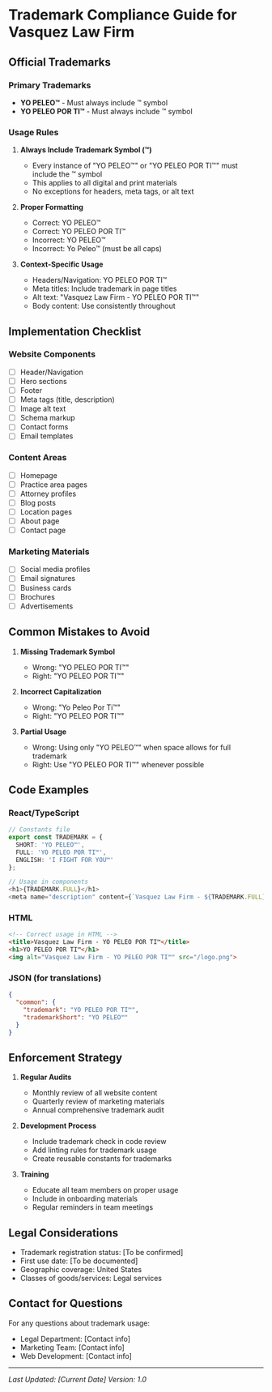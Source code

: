 # Trademark Compliance Guide for Vasquez Law Firm

## Official Trademarks

### Primary Trademarks
- **YO PELEO™** - Must always include ™ symbol
- **YO PELEO POR TI™** - Must always include ™ symbol

### Usage Rules

1. **Always Include Trademark Symbol (™)**
   - Every instance of "YO PELEO™" or "YO PELEO POR TI™" must include the ™ symbol
   - This applies to all digital and print materials
   - No exceptions for headers, meta tags, or alt text

2. **Proper Formatting**
   - Correct: YO PELEO™
   - Correct: YO PELEO POR TI™
   - Incorrect: YO PELEO™
   - Incorrect: Yo Peleo™ (must be all caps)

3. **Context-Specific Usage**
   - Headers/Navigation: YO PELEO POR TI™
   - Meta titles: Include trademark in page titles
   - Alt text: "Vasquez Law Firm - YO PELEO POR TI™"
   - Body content: Use consistently throughout

## Implementation Checklist

### Website Components
- [ ] Header/Navigation
- [ ] Hero sections
- [ ] Footer
- [ ] Meta tags (title, description)
- [ ] Image alt text
- [ ] Schema markup
- [ ] Contact forms
- [ ] Email templates

### Content Areas
- [ ] Homepage
- [ ] Practice area pages
- [ ] Attorney profiles
- [ ] Blog posts
- [ ] Location pages
- [ ] About page
- [ ] Contact page

### Marketing Materials
- [ ] Social media profiles
- [ ] Email signatures
- [ ] Business cards
- [ ] Brochures
- [ ] Advertisements

## Common Mistakes to Avoid

1. **Missing Trademark Symbol**
   - Wrong: "YO PELEO POR TI™"
   - Right: "YO PELEO POR TI™"

2. **Incorrect Capitalization**
   - Wrong: "Yo Peleo Por Ti™"
   - Right: "YO PELEO POR TI™"

3. **Partial Usage**
   - Wrong: Using only "YO PELEO™" when space allows for full trademark
   - Right: Use "YO PELEO POR TI™" whenever possible

## Code Examples

### React/TypeScript
```typescript
// Constants file
export const TRADEMARK = {
  SHORT: 'YO PELEO™',
  FULL: 'YO PELEO POR TI™',
  ENGLISH: 'I FIGHT FOR YOU™'
};

// Usage in components
<h1>{TRADEMARK.FULL}</h1>
<meta name="description" content={`Vasquez Law Firm - ${TRADEMARK.FULL}`} />
```

### HTML
```html
<!-- Correct usage in HTML -->
<title>Vasquez Law Firm - YO PELEO POR TI™</title>
<h1>YO PELEO POR TI™</h1>
<img alt="Vasquez Law Firm - YO PELEO POR TI™" src="/logo.png">
```

### JSON (for translations)
```json
{
  "common": {
    "trademark": "YO PELEO POR TI™",
    "trademarkShort": "YO PELEO™"
  }
}
```

## Enforcement Strategy

1. **Regular Audits**
   - Monthly review of all website content
   - Quarterly review of marketing materials
   - Annual comprehensive trademark audit

2. **Development Process**
   - Include trademark check in code review
   - Add linting rules for trademark usage
   - Create reusable constants for trademarks

3. **Training**
   - Educate all team members on proper usage
   - Include in onboarding materials
   - Regular reminders in team meetings

## Legal Considerations

- Trademark registration status: [To be confirmed]
- First use date: [To be documented]
- Geographic coverage: United States
- Classes of goods/services: Legal services

## Contact for Questions

For any questions about trademark usage:
- Legal Department: [Contact info]
- Marketing Team: [Contact info]
- Web Development: [Contact info]

---

*Last Updated: [Current Date]*
*Version: 1.0*